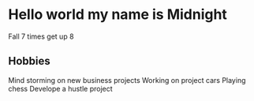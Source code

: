 # Hello world my name is Midnight 
Fall 7 times get up 8

## Hobbies
Mind storming on new business projects
Working on project cars 
Playing chess 
Develope a hustle project